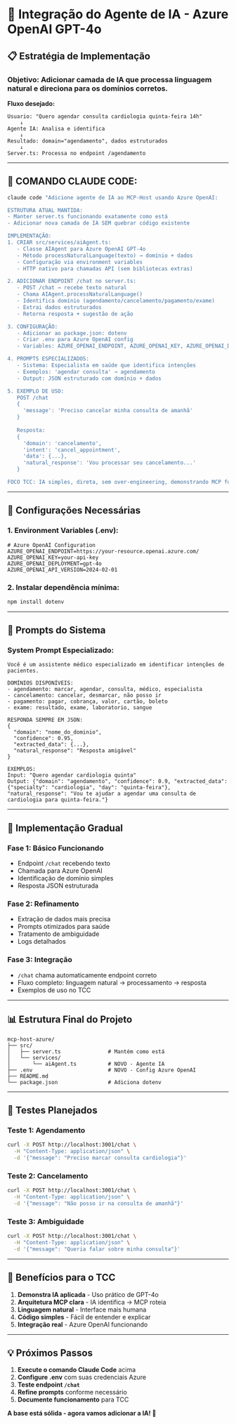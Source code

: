 # 🤖 Integração do Agente de IA - Azure OpenAI GPT-4o

## 📋 Estratégia de Implementação

### **Objetivo:** Adicionar camada de IA que processa linguagem natural e direciona para os domínios corretos.

**Fluxo desejado:**
```
Usuario: "Quero agendar consulta cardiologia quinta-feira 14h"
    ↓
Agente IA: Analisa e identifica
    ↓ 
Resultado: domain="agendamento", dados estruturados
    ↓
Server.ts: Processa no endpoint /agendamento
```

---

## 🎯 **COMANDO CLAUDE CODE:**

```bash
claude code "Adicione agente de IA ao MCP-Host usando Azure OpenAI:

ESTRUTURA ATUAL MANTIDA:
- Manter server.ts funcionando exatamente como está
- Adicionar nova camada de IA SEM quebrar código existente

IMPLEMENTAÇÃO:
1. CRIAR src/services/aiAgent.ts:
   - Classe AIAgent para Azure OpenAI GPT-4o
   - Método processNaturalLanguage(texto) → domínio + dados
   - Configuração via environment variables
   - HTTP nativo para chamadas API (sem bibliotecas extras)

2. ADICIONAR ENDPOINT /chat no server.ts:
   - POST /chat → recebe texto natural
   - Chama AIAgent.processNaturalLanguage()
   - Identifica domínio (agendamento/cancelamento/pagamento/exame)
   - Extrai dados estruturados
   - Retorna resposta + sugestão de ação

3. CONFIGURAÇÃO:
   - Adicionar ao package.json: dotenv
   - Criar .env para Azure OpenAI config
   - Variables: AZURE_OPENAI_ENDPOINT, AZURE_OPENAI_KEY, AZURE_OPENAI_DEPLOYMENT

4. PROMPTS ESPECIALIZADOS:
   - Sistema: Especialista em saúde que identifica intenções
   - Exemplos: 'agendar consulta' → agendamento
   - Output: JSON estruturado com domínio + dados

5. EXEMPLO DE USO:
   POST /chat
   {
     'message': 'Preciso cancelar minha consulta de amanhã'
   }
   
   Resposta:
   {
     'domain': 'cancelamento',
     'intent': 'cancel_appointment', 
     'data': {...},
     'natural_response': 'Vou processar seu cancelamento...'
   }

FOCO TCC: IA simples, direta, sem over-engineering, demonstrando MCP funcionando."
```

---

## 🔧 **Configurações Necessárias**

### **1. Environment Variables (.env):**
```env
# Azure OpenAI Configuration
AZURE_OPENAI_ENDPOINT=https://your-resource.openai.azure.com/
AZURE_OPENAI_KEY=your-api-key
AZURE_OPENAI_DEPLOYMENT=gpt-4o
AZURE_OPENAI_API_VERSION=2024-02-01
```

### **2. Instalar dependência mínima:**
```bash
npm install dotenv
```

---

## 🧠 **Prompts do Sistema**

### **System Prompt Especializado:**
```
Você é um assistente médico especializado em identificar intenções de pacientes.

DOMÍNIOS DISPONÍVEIS:
- agendamento: marcar, agendar, consulta, médico, especialista
- cancelamento: cancelar, desmarcar, não posso ir
- pagamento: pagar, cobrança, valor, cartão, boleto  
- exame: resultado, exame, laboratorio, sangue

RESPONDA SEMPRE EM JSON:
{
  "domain": "nome_do_dominio",
  "confidence": 0.95,
  "extracted_data": {...},
  "natural_response": "Resposta amigável"
}

EXEMPLOS:
Input: "Quero agendar cardiologia quinta"
Output: {"domain": "agendamento", "confidence": 0.9, "extracted_data": {"specialty": "cardiologia", "day": "quinta-feira"}, "natural_response": "Vou te ajudar a agendar uma consulta de cardiologia para quinta-feira."}
```

---

## 🚀 **Implementação Gradual**

### **Fase 1: Básico Funcionando**
- Endpoint `/chat` recebendo texto
- Chamada para Azure OpenAI
- Identificação de domínio simples
- Resposta JSON estruturada

### **Fase 2: Refinamento**
- Extração de dados mais precisa
- Prompts otimizados para saúde
- Tratamento de ambiguidade
- Logs detalhados

### **Fase 3: Integração**
- `/chat` chama automaticamente endpoint correto
- Fluxo completo: linguagem natural → processamento → resposta
- Exemplos de uso no TCC

---

## 📊 **Estrutura Final do Projeto**

```
mcp-host-azure/
├── src/
│   ├── server.ts               # Mantém como está
│   └── services/
│       └── aiAgent.ts          # NOVO - Agente IA
├── .env                        # NOVO - Config Azure OpenAI
├── README.md
└── package.json                # Adiciona dotenv
```

---

## 🧪 **Testes Planejados**

### **Teste 1: Agendamento**
```bash
curl -X POST http://localhost:3001/chat \
  -H "Content-Type: application/json" \
  -d '{"message": "Preciso marcar consulta cardiologia"}'
```

### **Teste 2: Cancelamento**
```bash
curl -X POST http://localhost:3001/chat \
  -H "Content-Type: application/json" \
  -d '{"message": "Não posso ir na consulta de amanhã"}'
```

### **Teste 3: Ambiguidade**
```bash
curl -X POST http://localhost:3001/chat \
  -H "Content-Type: application/json" \
  -d '{"message": "Queria falar sobre minha consulta"}'
```

---

## 🎯 **Benefícios para o TCC**

1. **Demonstra IA aplicada** - Uso prático de GPT-4o
2. **Arquitetura MCP clara** - IA identifica → MCP roteia
3. **Linguagem natural** - Interface mais humana
4. **Código simples** - Fácil de entender e explicar
5. **Integração real** - Azure OpenAI funcionando

---

## 💡 **Próximos Passos**

1. **Execute o comando Claude Code** acima
2. **Configure .env** com suas credenciais Azure
3. **Teste endpoint `/chat`**
4. **Refine prompts** conforme necessário
5. **Documente funcionamento** para TCC

**A base está sólida - agora vamos adicionar a IA! 🚀**
